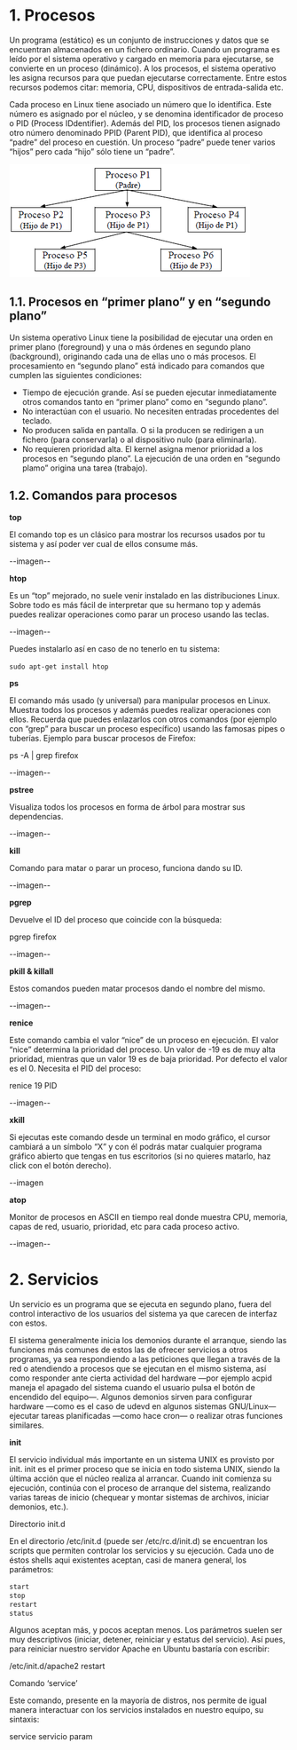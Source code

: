 # 1. Procesos

Un programa (estático) es un conjunto de instrucciones y datos que se encuentran almacenados en un
fichero ordinario. Cuando un programa es leído por el sistema operativo y cargado en memoria para
ejecutarse, se convierte en un proceso (dinámico). A los procesos, el sistema operativo les asigna recursos
para que puedan ejecutarse correctamente. Entre estos recursos podemos citar: memoria, CPU,
dispositivos de entrada-salida etc.

Cada proceso en Linux tiene asociado un número que lo identifica. Este número es asignado por el
núcleo, y se denomina identificador de proceso o PID (Process IDdentifier). Además del PID, los
procesos tienen asignado otro número denominado PPID (Parent PID), que identifica al proceso “padre”
del proceso en cuestión. Un proceso “padre” puede tener varios “hijos” pero cada “hijo” sólo tiene un
“padre”.


![imagen](images/1.png)

## 1.1. Procesos en “primer plano” y en “segundo plano”

Un sistema operativo Linux tiene la posibilidad de ejecutar una orden en primer plano (foreground) y
una o más órdenes en segundo plano (background), originando cada una de ellas uno o más procesos.
El procesamiento en “segundo plano” está indicado para comandos que cumplen las siguientes
condiciones:

* Tiempo de ejecución grande. Así se pueden ejecutar inmediatamente otros comandos tanto en “primer
plano” como en “segundo plano”.
* No interactúan con el usuario. No necesiten entradas procedentes del teclado.
* No producen salida en pantalla. O si la producen se redirigen a un fichero (para conservarla) o al
dispositivo nulo (para eliminarla).
* No requieren prioridad alta. El kernel asigna menor prioridad a los procesos en “segundo plano”.
La ejecución de una orden en “segundo plamo” origina una tarea (trabajo).

## 1.2. Comandos para procesos

**top**

El comando top es un clásico para mostrar los recursos usados por tu sistema y así poder ver cual de ellos consume más.

--imagen--

**htop**

Es un “top” mejorado, no suele venir instalado en las distribuciones Linux. Sobre todo es más fácil de interpretar que su hermano top y además puedes realizar operaciones como parar un proceso usando las teclas.

--imagen--

Puedes instalarlo así en caso de no tenerlo en tu sistema:
	
`sudo apt-get install htop`

**ps**

El comando más usado (y universal) para manipular procesos en Linux. Muestra todos los procesos y además puedes realizar operaciones con ellos. Recuerda que puedes enlazarlos con otros comandos (por ejemplo con “grep” para buscar un proceso específico) usando las famosas pipes o tuberías. Ejemplo para buscar procesos de Firefox:
	
ps -A | grep firefox

--imagen--

**pstree**

Visualiza todos los procesos en forma de árbol para mostrar sus dependencias.

--imagen--

**kill**

Comando para matar o parar un proceso, funciona dando su ID.

--imagen--

**pgrep**

Devuelve el ID del proceso que coincide con la búsqueda:
	
pgrep firefox

--imagen--

**pkill & killall**

Estos comandos pueden matar procesos dando el nombre del mismo. 

--imagen--

**renice**

Este comando cambia el valor “nice” de un proceso en ejecución. El valor “nice” determina la prioridad del proceso. Un valor de -19 es de muy alta prioridad, mientras que un valor 19 es de baja prioridad. Por defecto el valor es el 0. Necesita el PID del proceso:
	
renice 19 PID

--imagen--

**xkill**

Si ejecutas este comando desde un terminal en modo gráfico, el cursor cambiará a un símbolo “X” y con él podrás matar cualquier programa gráfico abierto que tengas en tus escritorios (si no quieres  matarlo, haz click con el botón derecho). 

--imagen

**atop**

Monitor de procesos en ASCII en tiempo real donde muestra CPU, memoria, capas de red, usuario, prioridad, etc para cada proceso activo.

--imagen--

# 2. Servicios

Un servicio es un programa que se ejecuta en segundo plano, fuera del control interactivo de los usuarios del sistema ya que carecen de interfaz con estos.

El sistema generalmente inicia los demonios durante el arranque, siendo las funciones más comunes de estos las de ofrecer servicios a otros programas, ya sea respondiendo a las peticiones que llegan a través de la red o atendiendo a procesos que se ejecutan en el mismo sistema, así como responder ante cierta actividad del hardware —por ejemplo acpid maneja el apagado del sistema cuando el usuario pulsa el botón de encendido del equipo—. Algunos demonios sirven para configurar hardware —como es el caso de udevd en algunos sistemas GNU/Linux— ejecutar tareas planificadas —como hace cron— o realizar otras funciones similares.

**init**

El servicio individual más importante en un sistema UNIX es provisto por init. init es el primer proceso que se inicia en todo sistema UNIX, siendo la última acción que el núcleo realiza al arrancar. Cuando init comienza su ejecución, continúa con el proceso de arranque del sistema, realizando varias tareas de inicio (chequear y montar sistemas de archivos, iniciar demonios, etc.). 

Directorio init.d

En el directorio /etc/init.d (puede ser /etc/rc.d/init.d) se encuentran los scripts que permiten controlar los servicios y su ejecución. Cada uno de éstos shells aqui existentes aceptan, casi de manera general, los parámetros:

    start
    stop
    restart
    status

Algunos aceptan más, y pocos aceptan menos. Los parámetros suelen ser muy descriptivos (iniciar, detener, reiniciar y estatus del servicio). Así pues, para reiniciar nuestro servidor Apache en Ubuntu bastaría con escribir:

/etc/init.d/apache2 restart

Comando ‘service’

Este comando, presente en la mayoría de distros, nos permite de igual manera interactuar con los servicios instalados en nuestro equipo, su sintaxis:

service servicio param
